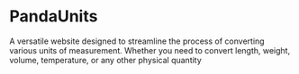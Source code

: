 # PandaUnits
A  versatile website designed to streamline the process of converting various units of measurement. Whether you need to convert length, weight, volume, temperature, or any other physical quantity
